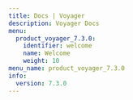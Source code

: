 ```yaml
---
title: Docs | Voyager
description: Voyager Docs
menu:
  product_voyager_7.3.0:
    identifier: welcome
    name: Welcome
    weight: 10
menu_name: product_voyager_7.3.0
info:
  version: 7.3.0
---
```


